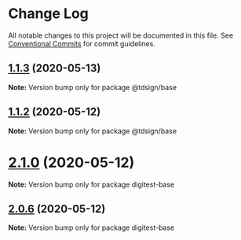 # Change Log

All notable changes to this project will be documented in this file.
See [Conventional Commits](https://conventionalcommits.org) for commit guidelines.

## [1.1.3](https://github.com/thiagouxd/lerna-repo/compare/v1.1.2...v1.1.3) (2020-05-13)

**Note:** Version bump only for package @tdsign/base





## [1.1.2](https://github.com/thiagouxd/lerna-repo/compare/v1.1.1...v1.1.2) (2020-05-12)

**Note:** Version bump only for package @tdsign/base






# [2.1.0](https://github.com/thiagouxd/lerna-repo/compare/v2.0.7...v2.1.0) (2020-05-12)

**Note:** Version bump only for package digitest-base






## [2.0.6](https://github.com/thiagouxd/lerna-repo/compare/v2.0.5...v2.0.6) (2020-05-12)

**Note:** Version bump only for package digitest-base
